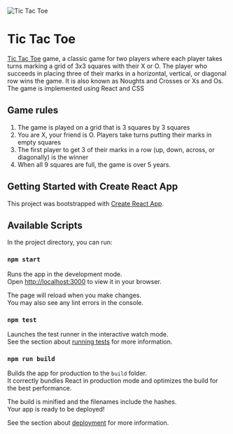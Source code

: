 
![Tic Tac Toe](https://github.com/catherineisonline/tic-tac-toe/blob/main/src/assets/images/project-preview.png?raw=true)
# Tic Tac Toe


[Tic Tac Toe](https://tic-tac-toe-playing.vercel.app/) game, a classic game for two players where each player takes turns marking a grid of 3x3 squares with their X or O. The player who succeeds in placing three of their marks in a horizontal, vertical, or diagonal row wins the game. It is also known as Noughts and Crosses or Xs and Os. The game is implemented using React and CSS

## Game rules

1. The game is played on a grid that is 3 squares by 3 squares
2. You are X, your friend is O. Players take turns putting their marks in empty squares
3. The first player to get 3 of their marks in a row (up, down, across, or diagonally) is the winner
4. When all 9 squares are full, the game is over 5 years.

## Getting Started with Create React App

This project was bootstrapped with [Create React App](https://github.com/facebook/create-react-app).

## Available Scripts

In the project directory, you can run:

### `npm start`

Runs the app in the development mode.\
Open [http://localhost:3000](http://localhost:3000) to view it in your browser.

The page will reload when you make changes.\
You may also see any lint errors in the console.

### `npm test`

Launches the test runner in the interactive watch mode.\
See the section about [running tests](https://facebook.github.io/create-react-app/docs/running-tests) for more information.

### `npm run build`

Builds the app for production to the `build` folder.\
It correctly bundles React in production mode and optimizes the build for the best performance.

The build is minified and the filenames include the hashes.\
Your app is ready to be deployed!

See the section about [deployment](https://facebook.github.io/create-react-app/docs/deployment) for more information.
